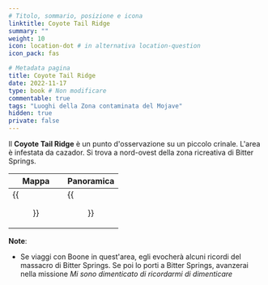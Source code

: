 ```yaml
---
# Titolo, sommario, posizione e icona
linktitle: Coyote Tail Ridge
summary: ""
weight: 10
icon: location-dot # in alternativa location-question
icon_pack: fas

# Metadata pagina
title: Coyote Tail Ridge
date: 2022-11-17
type: book # Non modificare
commentable: true
tags: "Luoghi della Zona contaminata del Mojave"
hidden: true
private: false
---
```


<div class="fnv">

Il **Coyote Tail Ridge** è un punto d'osservazione su un piccolo crinale. L'area è infestata da cazador. Si trova a nord-ovest della zona ricreativa di Bitter Springs.

| Mappa | Panoramica |
| ----- | ---------- |
| {{<figure src="fnv/Coyote_Tail_Ridge_loc.webp">}}      |  {{<figure src="fnv/Coyote_Tail_Ridge.webp">}}          | 


**Note**:
- Se viaggi con Boone in quest'area, egli evocherà alcuni ricordi del massacro di Bitter Springs. Se poi lo porti a Bitter Springs, avanzerai nella missione _Mi sono dimenticato di ricordarmi di dimenticare_

</div>

